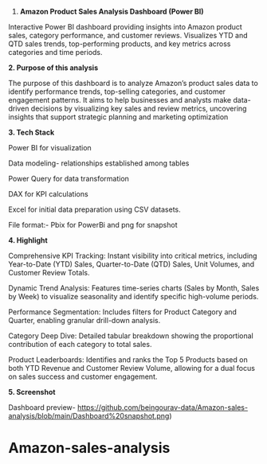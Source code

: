 1. **Amazon Product Sales Analysis Dashboard (Power BI)**

Interactive Power BI dashboard providing insights into Amazon product sales, category performance, and customer reviews. Visualizes YTD and QTD sales trends, top-performing products, and key metrics across categories and time periods.

**2. Purpose of this analysis**

The purpose of this dashboard is to analyze Amazon’s product sales data to identify performance trends, top-selling categories, and customer engagement patterns. It aims to help businesses and analysts make data-driven decisions by visualizing key sales and review metrics, uncovering insights that support strategic planning and marketing optimization

**3. Tech Stack**

Power BI for visualization

Data modeling- relationships established among tables

Power Query for data transformation

DAX for KPI calculations

Excel for initial data preparation using CSV datasets.

File format:- Pbix for PowerBi and png for snapshot

**4. Highlight**

Comprehensive KPI Tracking: Instant visibility into critical metrics, including Year-to-Date (YTD) Sales, Quarter-to-Date (QTD) Sales, Unit Volumes, and Customer Review Totals.

Dynamic Trend Analysis: Features time-series charts (Sales by Month, Sales by Week) to visualize seasonality and identify specific high-volume periods.

Performance Segmentation: Includes filters for Product Category and Quarter, enabling granular drill-down analysis.

Category Deep Dive: Detailed tabular breakdown showing the proportional contribution of each category to total sales.

Product Leaderboards: Identifies and ranks the Top 5 Products based on both YTD Revenue and Customer Review Volume, allowing for a dual focus on sales success and customer engagement.

**5. Screenshot**

Dashboard preview- 
https://github.com/beingourav-data/Amazon-sales-analysis/blob/main/Dashboard%20snapshot.png)


# Amazon-sales-analysis
